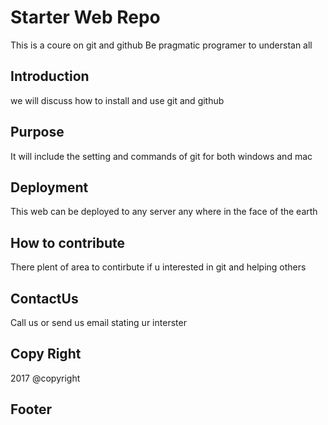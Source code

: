 # Starter Web Repo
This is a coure on git and github
Be pragmatic programer to understan all
## Introduction
we will discuss how to install and use git and github
## Purpose
It will include the setting and commands of git for both windows and mac
## Deployment
This web can be deployed to any server any where in the face of the earth
## How to contribute
There plent of area to contirbute if u interested in git and helping others
## ContactUs
Call us or send us email stating ur interster  
## Copy Right
2017 @copyright
## Footer